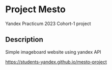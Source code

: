 # Project Mesto

Yandex Practicum 2023 Cohort-1 project

## Description

Simple imageboard website using yandex API

https://students-yandex.github.io/mesto-project
